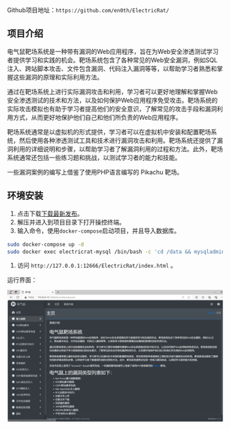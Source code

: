 Github项目地址：`https://github.com/en0th/ElectricRat/`

## 项目介绍



电气鼠靶场系统是一种带有漏洞的Web应用程序，旨在为Web安全渗透测试学习者提供学习和实践的机会。靶场系统包含了各种常见的Web安全漏洞，例如SQL注入、跨站脚本攻击、文件包含漏洞、代码注入漏洞等等，以帮助学习者熟悉和掌握这些漏洞的原理和实际利用方法。

通过在靶场系统上进行实际漏洞攻击和利用，学习者可以更好地理解和掌握Web安全渗透测试的技术和方法，以及如何保护Web应用程序免受攻击。靶场系统的实际攻击模拟也有助于学习者提高他们的安全意识，了解常见的攻击手段和漏洞利用方式，从而更好地保护他们自己和他们所负责的Web应用程序。

靶场系统通常是以虚拟机的形式提供，学习者可以在虚拟机中安装和配置靶场系统，然后使用各种渗透测试工具和技术进行漏洞攻击和利用。靶场系统还提供了漏洞利用的详细说明和步骤，以帮助学习者了解漏洞利用的过程和方法。此外，靶场系统通常还包括一些练习题和挑战，以测试学习者的能力和技能。

一些漏洞案例的编写上借鉴了使用PHP语言编写的 Pikachu 靶场。

## 环境安装

1. 点击下载[下载最新发布](https://github.com/linjiananallnt/ElectricRat/releases)。
2. 解压并进入到项目目录下打开操控终端。
3. 输入命令，使用`docker-compose`启动项目，并且导入数据库。

```bash
sudo docker-compose up -d
sudo docker exec electricrat-mysql /bin/bash -c 'cd /data && mysqladmin -u root -pAAsd123rdsgA create mycms && mysqladmin -u root -pAAsd123rdsgA create mycms_gbk && mysql -u root -pAAsd123rdsgA -Dmycms < dump-mycms.sql && mysql -u root -pAAsd123rdsgA -Dmycms_gbk < dump-mycms_gbk.sql'
```



1. 访问 `http://127.0.0.1:12666/ElectricRat/index.html` 。



运行界面：

![image-20240527144620231](./imgs/image-20240527144620231.png)



